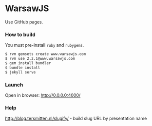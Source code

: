 # WarsawJS

Use GitHub pages.

### How to build

You must pre-install `ruby` and `rubygems`.

```bash
$ rvm gemsets create www.warsawjs.com
$ rvm use 2.2.1@www.warsawjs.com
$ gem install bundler
$ bundle install
$ jekyll serve
```

### Launch

Open in browser: http://0.0.0.0:4000/

### Help

http://blog.tersmitten.nl/slugify/ - build slug URL by presentation name

